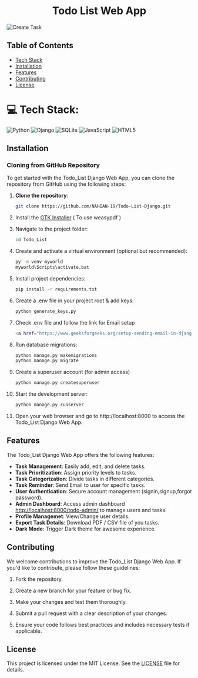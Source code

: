<h1 align="center">Todo List Web App</h1>

![Create Task](https://github.com/NAHIAN-19/Todo-List-Django/blob/master/Screenshots/create-task.png "Create Task")

## Table of Contents
- [Tech Stack](#tech_stack)
- [Installation](#installation)
- [Features](#features)
- [Contributing](#contributing)
- [License](#license)

# 💻 Tech Stack:
![Python](https://img.shields.io/badge/python-3670A0?style=for-the-badge&logo=python&logoColor=ffdd54) 
![Django](https://img.shields.io/badge/django-%23092E20.svg?style=for-the-badge&logo=django&logoColor=white)
![SQLite](https://img.shields.io/badge/sqlite-%2307405e.svg?style=for-the-badge&logo=sqlite&logoColor=white)
![JavaScript](https://img.shields.io/badge/javascript-%23323330.svg?style=for-the-badge&logo=javascript&logoColor=%23F7DF1E)
![HTML5](https://img.shields.io/badge/html5-%23E34F26.svg?style=for-the-badge&logo=html5&logoColor=white)

## Installation

### Cloning from GitHub Repository

To get started with the Todo_List Django Web App, you can clone the repository from GitHub using the following steps:
 
1. **Clone the repository**:

   ```bash
   git clone https://github.com/NAHIAN-19/Todo-List-Django.git
   
2. Install the <a href="https://github.com/tschoonj/GTK-for-Windows-Runtime-Environment-Installer/releases/download/2022-01-04/gtk3-runtime-3.24.31-2022-01-04-ts-win64.exe">GTK Installer</a> ( To use weasypdf )

2. Navigate to the project folder:
   ```bash
   cd Todo_List
   
3. Create and activate a virtual environment (optional but recommended):
   ```bash
   py -m venv myworld
   myworld\Scripts\activate.bat
4. Install project dependencies:
   ```bash
   pip install -r requirements.txt
   
5. Create a .env file in your project root & add keys:
   ```bash
   python generate_keys.py

6. Check .env file and follow the link for Email setup
   ```bash
   <a href="https://www.geeksforgeeks.org/setup-sending-email-in-django-project/">Geekforgeeks email setup in django</a>

7. Run database migrations:
   ```bash
   python manage.py makemigrations
   python manage.py migrate
   
8. Create a superuser account (for admin access)
   ```bash
   python manage.py createsuperuser
   
9. Start the development server:
   ```bash
   python manage.py runserver
   
10. Open your web browser and go to http://localhost:8000 to access the Todo_List Django Web App.

## Features

The Todo_List Django Web App offers the following features:

- **Task Management**: Easily add, edit, and delete tasks.
- **Task Prioritization**: Assign priority levels to tasks.
- **Task Categorization**: Divide tasks in different categories.
- **Task Reminder**: Send Email to user for specific tasks.
- **User Authentication**: Secure account management (signin,signup,forgot password).
- **Admin Dashboard**: Access admin dashboard [http://localhost:8000/todo-admin/](http://localhost:8000/todo-admin/) to manage users and tasks.
- **Profile Managemet**: View/Change user details.
- **Export Task Details**: Download PDF / CSV file of you tasks.
- **Dark Mode**: Trigger Dark theme for awesome experience.

## Contributing

We welcome contributions to improve the Todo_List Django Web App. If you'd like to contribute, please follow these guidelines:

1. Fork the repository.

2. Create a new branch for your feature or bug fix.

3. Make your changes and test them thoroughly.

4. Submit a pull request with a clear description of your changes.

5. Ensure your code follows best practices and includes necessary tests if applicable.

## License

This project is licensed under the MIT License. See the [LICENSE](LICENSE) file for details.
